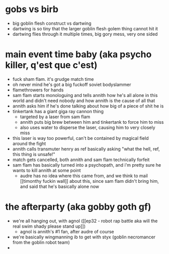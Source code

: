 # gobs vs birb
* big goblin flesh construct vs dartwing
* dartwing is so tiny that the larger goblin flesh golem thing cannot hit it
* dartwing flies through it multiple times, big gory mess, very one sided

# main event time baby (aka psycho killer, q'est que c'est)
* fuck sham flam.  it's grudge match time
* oh never mind he's got a big fuckoff soviet bodyslammer
* flamethrowers for hands
* sam flam starts monologuing and tells annith how he's all alone in this world and didn't need nobody and how annith is the cause of all that
* annith asks him if he's done talking about how big of a piece of shit he is
* tinkertank has a giant giga ray cannon thing
	* targeted by a laser from sam flam
	* annith puts big brew between him and tinkertank to force him to miss
	* also uses water to disperse the laser, causing him to very closely miss
* this laser is way too powerful, can't be contained by magical field around the fight
* annith calls transmuter henry as ref basically asking "what the hell, ref, this thing is unsafe!"
* match gets cancelled, both annith and sam flam technically forfeit
* sam flam has basically turned into a psychopath, and i'm pretty sure he wants to kill annith at some point
	* audre has no idea where this came from, and we think to mail [[timonthy fuckin wall]] about this, since sam flam didn't bring him, and said that he's basically alone now

# the afterparty (aka gobby goth gf)
* we're all hanging out, with agnol ([[ep32 - robot rap battle aka will the real swim shady please stand up]])
	* agnol is annith's #1 fan, after audre of course
* we're basically wingmanning ib to get with styx (goblin necromancer from the goblin robot team)
* 